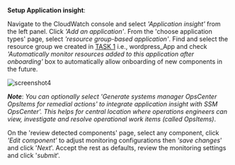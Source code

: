 ﻿**Setup Application insight**:

Navigate to the CloudWatch console and select *'Application insight'* from the left panel. Click *'Add an application'*. From the 'choose application types' page, select *'resource group-based application'*. Find and select the resource group we created in [TASK 1](../1.0.Task1_Create_ResourceGroup/1.2.Create_ResourceGroup.md) i.e., wordpress\_App and check *'Automatically monitor resources added to this application after onboarding'* box to automatically allow onboarding of new components in the future.

![screenshot4](./task2_images/setup_app_insight_image21.png)

***Note***: _You can optionally select *'Generate systems manager OpsCenter OpsItems for remedial actions'* to integrate application insight with SSM OpsCenter'. This helps for central location where operations engineers can view, investigate and resolve operational work items (called OpsItems)_.

On the 'review detected components' page, select any component, click *'Edit component'* to adjust monitoring configurations then *'save changes*' and click '*Next*'. Accept the rest as defaults, review the monitoring settings and click '*submit*'.



